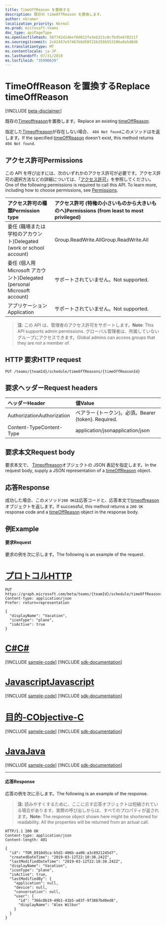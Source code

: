 ```yaml
---
title: TimeOffReason を置換する
description: 既存の timeOffReason を置換します。
author: nkramer
localization_priority: Normal
ms.prod: microsoft-teams
doc_type: apiPageType
ms.openlocfilehash: 587742d146ef0d622fa3eb221c0cfbd5e670211f
ms.sourcegitcommit: 2c62457e57467b8d50f21b255b553106a9a5d8d6
ms.translationtype: MT
ms.contentlocale: ja-JP
ms.lasthandoff: 07/31/2019
ms.locfileid: "35990639"
---
```

# <a name="replace-timeoffreason"></a><span data-ttu-id="a1f4f-103">TimeOffReason を置換する</span><span class="sxs-lookup"><span data-stu-id="a1f4f-103">Replace timeOffReason</span></span>

[!INCLUDE [beta-disclaimer](../../includes/beta-disclaimer.md)]

<span data-ttu-id="a1f4f-104">既存の[Timeoffreason](../resources/timeoffreason.md)を置換します。</span><span class="sxs-lookup"><span data-stu-id="a1f4f-104">Replace an existing [timeOffReason](../resources/timeoffreason.md).</span></span>

<span data-ttu-id="a1f4f-105">指定した[Timeoffreason](../resources/timeoffreason.md)が存在しない場合、 `404 Not found`このメソッドはを返します。</span><span class="sxs-lookup"><span data-stu-id="a1f4f-105">If the specified [timeOffReason](../resources/timeoffreason.md) doesn't exist, this method returns `404 Not found`.</span></span>

## <a name="permissions"></a><span data-ttu-id="a1f4f-106">アクセス許可</span><span class="sxs-lookup"><span data-stu-id="a1f4f-106">Permissions</span></span>

<span data-ttu-id="a1f4f-p101">この API を呼び出すには、次のいずれかのアクセス許可が必要です。アクセス許可の選択方法などの詳細については、「[アクセス許可](/graph/permissions-reference)」を参照してください。</span><span class="sxs-lookup"><span data-stu-id="a1f4f-p101">One of the following permissions is required to call this API. To learn more, including how to choose permissions, see [Permissions](/graph/permissions-reference).</span></span>

|<span data-ttu-id="a1f4f-109">アクセス許可の種類</span><span class="sxs-lookup"><span data-stu-id="a1f4f-109">Permission type</span></span>      | <span data-ttu-id="a1f4f-110">アクセス許可 (特権の小さいものから大きいものへ)</span><span class="sxs-lookup"><span data-stu-id="a1f4f-110">Permissions (from least to most privileged)</span></span>              |
|:--------------------|:---------------------------------------------------------|
|<span data-ttu-id="a1f4f-111">委任 (職場または学校のアカウント)</span><span class="sxs-lookup"><span data-stu-id="a1f4f-111">Delegated (work or school account)</span></span> | <span data-ttu-id="a1f4f-112">Group.ReadWrite.All</span><span class="sxs-lookup"><span data-stu-id="a1f4f-112">Group.ReadWrite.All</span></span>    |
|<span data-ttu-id="a1f4f-113">委任 (個人用 Microsoft アカウント)</span><span class="sxs-lookup"><span data-stu-id="a1f4f-113">Delegated (personal Microsoft account)</span></span> | <span data-ttu-id="a1f4f-114">サポートされていません。</span><span class="sxs-lookup"><span data-stu-id="a1f4f-114">Not supported.</span></span>    |
|<span data-ttu-id="a1f4f-115">アプリケーション</span><span class="sxs-lookup"><span data-stu-id="a1f4f-115">Application</span></span> | <span data-ttu-id="a1f4f-116">サポートされていません。</span><span class="sxs-lookup"><span data-stu-id="a1f4f-116">Not supported.</span></span> |

> <span data-ttu-id="a1f4f-117">**注**: この API は、管理者のアクセス許可をサポートします。</span><span class="sxs-lookup"><span data-stu-id="a1f4f-117">**Note**: This API supports admin permissions.</span></span> <span data-ttu-id="a1f4f-118">グローバル管理者は、所属していないグループにアクセスできます。</span><span class="sxs-lookup"><span data-stu-id="a1f4f-118">Global admins can access groups that they are not a member of.</span></span>

## <a name="http-request"></a><span data-ttu-id="a1f4f-119">HTTP 要求</span><span class="sxs-lookup"><span data-stu-id="a1f4f-119">HTTP request</span></span>

<!-- { "blockType": "ignored" } -->

```http
PUT /teams/{teamId}/schedule/timeOffReasons/{timeOffReasonId}
```

## <a name="request-headers"></a><span data-ttu-id="a1f4f-120">要求ヘッダー</span><span class="sxs-lookup"><span data-stu-id="a1f4f-120">Request headers</span></span>

| <span data-ttu-id="a1f4f-121">ヘッダー</span><span class="sxs-lookup"><span data-stu-id="a1f4f-121">Header</span></span>       | <span data-ttu-id="a1f4f-122">値</span><span class="sxs-lookup"><span data-stu-id="a1f4f-122">Value</span></span> |
|:---------------|:--------|
| <span data-ttu-id="a1f4f-123">Authorization</span><span class="sxs-lookup"><span data-stu-id="a1f4f-123">Authorization</span></span>  | <span data-ttu-id="a1f4f-p103">ベアラー {トークン}。必須。</span><span class="sxs-lookup"><span data-stu-id="a1f4f-p103">Bearer {token}. Required.</span></span>  |
| <span data-ttu-id="a1f4f-126">Content-Type</span><span class="sxs-lookup"><span data-stu-id="a1f4f-126">Content-Type</span></span>  | <span data-ttu-id="a1f4f-127">application/json</span><span class="sxs-lookup"><span data-stu-id="a1f4f-127">application/json</span></span>  |

## <a name="request-body"></a><span data-ttu-id="a1f4f-128">要求本文</span><span class="sxs-lookup"><span data-stu-id="a1f4f-128">Request body</span></span>

<span data-ttu-id="a1f4f-129">要求本文で、 [Timeoffreason](../resources/timeoffreason.md)オブジェクトの JSON 表記を指定します。</span><span class="sxs-lookup"><span data-stu-id="a1f4f-129">In the request body, supply a JSON representation of a [timeOffReason](../resources/timeoffreason.md) object.</span></span>

## <a name="response"></a><span data-ttu-id="a1f4f-130">応答</span><span class="sxs-lookup"><span data-stu-id="a1f4f-130">Response</span></span>

<span data-ttu-id="a1f4f-131">成功した場合、このメソッド`200 OK`は応答コードと、応答本文で[timeoffreason](../resources/timeoffreason.md)オブジェクトを返します。</span><span class="sxs-lookup"><span data-stu-id="a1f4f-131">If successful, this method returns a `200 OK` response code and a [timeOffReason](../resources/timeoffreason.md) object in the response body.</span></span>

## <a name="example"></a><span data-ttu-id="a1f4f-132">例</span><span class="sxs-lookup"><span data-stu-id="a1f4f-132">Example</span></span>

#### <a name="request"></a><span data-ttu-id="a1f4f-133">要求</span><span class="sxs-lookup"><span data-stu-id="a1f4f-133">Request</span></span>

<span data-ttu-id="a1f4f-134">要求の例を次に示します。</span><span class="sxs-lookup"><span data-stu-id="a1f4f-134">The following is an example of the request.</span></span>

# <a name="httptabhttp"></a>[<span data-ttu-id="a1f4f-135">プロトコル</span><span class="sxs-lookup"><span data-stu-id="a1f4f-135">HTTP</span></span>](#tab/http)
<!-- {
  "blockType": "request",
  "name": "timeoffreason-put"
}-->
```http
PUT https://graph.microsoft.com/beta/teams/{teamId}/schedule/timeOffReasons/{timeOffReasonId}
Content-type: application/json
Prefer: return=representation

{
  "displayName": "Vacation",
  "iconType": "plane",
  "isActive": true
}
```
# <a name="ctabcsharp"></a>[<span data-ttu-id="a1f4f-136">C#</span><span class="sxs-lookup"><span data-stu-id="a1f4f-136">C#</span></span>](#tab/csharp)
[!INCLUDE [sample-code](../includes/snippets/csharp/timeoffreason-put-csharp-snippets.md)]
[!INCLUDE [sdk-documentation](../includes/snippets/snippets-sdk-documentation-link.md)]

# <a name="javascripttabjavascript"></a>[<span data-ttu-id="a1f4f-137">Javascript</span><span class="sxs-lookup"><span data-stu-id="a1f4f-137">Javascript</span></span>](#tab/javascript)
[!INCLUDE [sample-code](../includes/snippets/javascript/timeoffreason-put-javascript-snippets.md)]
[!INCLUDE [sdk-documentation](../includes/snippets/snippets-sdk-documentation-link.md)]

# <a name="objective-ctabobjc"></a>[<span data-ttu-id="a1f4f-138">目的-C</span><span class="sxs-lookup"><span data-stu-id="a1f4f-138">Objective-C</span></span>](#tab/objc)
[!INCLUDE [sample-code](../includes/snippets/objc/timeoffreason-put-objc-snippets.md)]
[!INCLUDE [sdk-documentation](../includes/snippets/snippets-sdk-documentation-link.md)]

# <a name="javatabjava"></a>[<span data-ttu-id="a1f4f-139">Java</span><span class="sxs-lookup"><span data-stu-id="a1f4f-139">Java</span></span>](#tab/java)
[!INCLUDE [sample-code](../includes/snippets/java/timeoffreason-put-java-snippets.md)]
[!INCLUDE [sdk-documentation](../includes/snippets/snippets-sdk-documentation-link.md)]

---


#### <a name="response"></a><span data-ttu-id="a1f4f-140">応答</span><span class="sxs-lookup"><span data-stu-id="a1f4f-140">Response</span></span>

<span data-ttu-id="a1f4f-141">応答の例を次に示します。</span><span class="sxs-lookup"><span data-stu-id="a1f4f-141">The following is an example of the response.</span></span> 

><span data-ttu-id="a1f4f-p104">**注:** 読みやすくするために、ここに示す応答オブジェクトは短縮されている場合があります。実際の呼び出しからは、すべてのプロパティが返されます。</span><span class="sxs-lookup"><span data-stu-id="a1f4f-p104">**Note:** The response object shown here might be shortened for readability. All the properties will be returned from an actual call.</span></span>
<!-- {
  "blockType": "response",
  "truncated": true,
  "@odata.type": "microsoft.graph.timeOffReason"
} -->

```http
HTTP/1.1 200 OK
Content-type: application/json
Content-length: 401

{
  "id": "TOR_891045ca-b5d2-406b-aa06-a3c8921245d7",
  "createdDateTime": "2019-03-12T22:10:38.242Z",
  "lastModifiedDateTime": "2019-03-12T22:10:38.242Z",
  "displayName": "Vacation",
  "iconType": "plane",
  "isActive": true,
  "lastModifiedBy": {
    "application": null,
    "device": null,
    "conversation": null,
    "user": {
      "id": "366c0b19-49b1-41b5-a03f-9f3887bd0ed8",
      "displayName": "Alex Wilbur"
    }
  }
}
```

<!-- uuid: 8fcb5dbc-d5aa-4681-8e31-b001d5168d79
2015-10-25 14:57:30 UTC -->
<!--
{
  "type": "#page.annotation",
  "description": "Replace an existing timeOffReason",
  "keywords": "",
  "section": "documentation",
  "tocPath": "",
  "suppressions": [
  ]
}
-->
